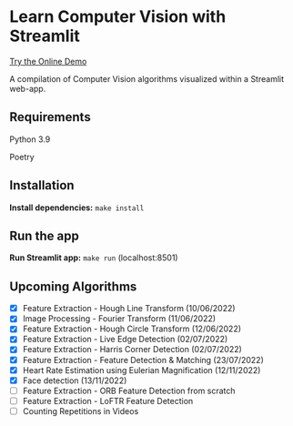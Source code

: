 # Learn Computer Vision with Streamlit

[Try the Online Demo](https://master-computer-vision.streamlitapp.com/)

A compilation of Computer Vision algorithms visualized within a Streamlit web-app.

## Requirements

Python 3.9

Poetry

## Installation

**Install dependencies:** `make install`

## Run the app

**Run Streamlit app:** `make run` (localhost:8501)

## Upcoming Algorithms

- [x] Feature Extraction - Hough Line Transform (10/06/2022)
- [x] Image Processing - Fourier Transform (11/06/2022)
- [x] Feature Extraction - Hough Circle Transform (12/06/2022)
- [x] Feature Extraction - Live Edge Detection (02/07/2022)
- [x] Feature Extraction - Harris Corner Detection (02/07/2022)
- [x] Feature Extraction - Feature Detection & Matching (23/07/2022)
- [x] Heart Rate Estimation using Eulerian Magnification (12/11/2022)
- [x] Face detection (13/11/2022)
- [ ] Feature Extraction - ORB Feature Detection from scratch
- [ ] Feature Extraction - LoFTR Feature Detection
- [ ] Counting Repetitions in Videos
